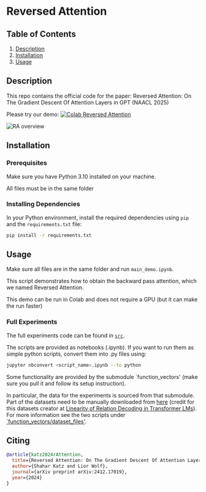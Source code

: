 # Reversed Attention

## Table of Contents
1. [Description](#description)
2. [Installation](#installation)
3. [Usage](#usage)

## Description
This repo contains the official code for the paper: Reversed Attention: On The Gradient Descent Of Attention Layers in GPT (NAACL 2025)

Please try our demo: [![Colab Reversed Attention](https://colab.research.google.com/assets/colab-badge.svg)](https://colab.research.google.com/drive/13HDQ6o-TN7PcKCk4DlKgQ9O6jEeHbUW0?usp=sharing)

![RA overview](https://github.com/user-attachments/assets/49b98a34-be12-4e54-88ce-9c4879faceb5)


## Installation

### Prerequisites
Make sure you have Python 3.10 installed on your machine.

All files must be in the same folder

### Installing Dependencies
In your Python environment, install the required dependencies using `pip` and the `requirements.txt` file:

```sh
pip install -r requirements.txt
```

## Usage

Make sure all files are in the same folder and run `main_demo.ipynb`.

This script demonstrates how to obtain the backward pass attention, which we named Reversed Attention.

This demo can be run in Colab and does not require a GPU (but it can make the run faster)


### Full Experiments
The full experiments code can be found in [`src`](src).

The scripts are provided as notebooks (.ipynb). If you want to run them as simple python scripts, convert them into .py files using:
```bash
jupyter nbconvert <script_name>.ipynb --to python
```

Some functionality are provided by the submodule `function_vectors' (make sure you pull it and follow its setup instruction).

In particular, the data for the experiments is sourced from that submodule. Part of the datasets need to be manually downloaded from [here](https://lre.baulab.info/data/) (credit for this datasets creator at [Linearity of Relation Decoding in Transformer LMs](https://lre.baulab.info/)). For more information see the two scripts under [`function_vectors/dataset_files'](function_vectors/dataset_files).


## Citing

```bibtex
@article{katz2024rAttention,
  title={Reversed Attention: On The Gradient Descent Of Attention Layers In GPT},
  author={Shahar Katz and Lior Wolf},
  journal={arXiv preprint arXiv:2412.17019},
  year={2024}
}
```
